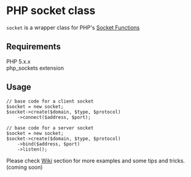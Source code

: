 # PHP socket class

`socket` is a wrapper class for PHP's [Socket Functions](http://www.php.net/manual/en/ref.sockets.php)

## Requirements

PHP 5.x.x  
php_sockets extension

## Usage

	// base code for a client socket
	$socket = new socket;
	$socket->create($domain, $type, $protocol)
		->connect($address, $port);

	// base code for a server socket
	$socket = new socket;
	$socket->create($domain, $type, $protocol)
		->bind($address, $port)
		->listen();

Please check [Wiki](https://github.com/godvsdeity/sockets/wiki) section for more examples and some tips and tricks. (coming soon)